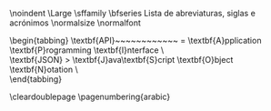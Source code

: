 \noindent \Large \sffamily \bfseries Lista de abreviaturas, siglas e acrónimos
\normalsize \normalfont

\begin{tabbing}
\textbf{API}~~~~~~~~~~~~ \= \textbf{A}pplication \textbf{P}rogramming \textbf{I}nterface \\  
\textbf{JSON} \> \textbf{J}ava\textbf{S}cript \textbf{O}bject \textbf{N}otation \\  
\end{tabbing}

\cleardoublepage
\pagenumbering{arabic}
